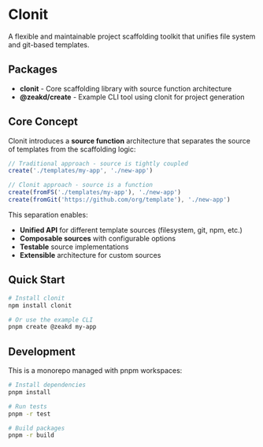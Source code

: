 # Clonit

A flexible and maintainable project scaffolding toolkit that unifies file system and git-based templates.

## Packages

- **clonit** - Core scaffolding library with source function architecture
- **@zeakd/create** - Example CLI tool using clonit for project generation

## Core Concept

Clonit introduces a **source function** architecture that separates the source of templates from the scaffolding logic:

```js
// Traditional approach - source is tightly coupled
create('./templates/my-app', './new-app')

// Clonit approach - source is a function
create(fromFS('./templates/my-app'), './new-app')
create(fromGit('https://github.com/org/template'), './new-app')
```

This separation enables:
- **Unified API** for different template sources (filesystem, git, npm, etc.)
- **Composable sources** with configurable options
- **Testable** source implementations
- **Extensible** architecture for custom sources

## Quick Start

```bash
# Install clonit
npm install clonit

# Or use the example CLI
pnpm create @zeakd my-app
```

## Development

This is a monorepo managed with pnpm workspaces:

```bash
# Install dependencies
pnpm install

# Run tests
pnpm -r test

# Build packages
pnpm -r build
```

